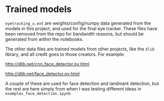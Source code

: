 # Trained models

`eyetracking_x.ext` are weights/config/numpy data generated from the models in this project, and used for the final eye tracker. These files have been removed from the repo for bandwidth reasons, but should be generated from within the notebooks.

The other data files are trained models from other projects, like the `dlib` library, and all credit goes to those creators. For example:

<http://dlib.net/cnn_face_detector.py.html>

<http://dlib.net/face_detector.py.html>

A couple of these are used for face detection and landmark detection, but the rest are here simply from when I was testing different ideas in `examples_face_detection.ipynb`

